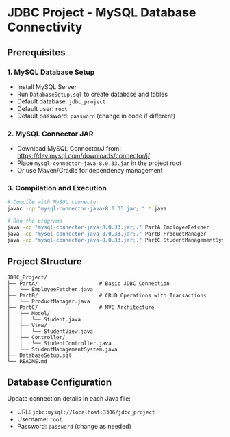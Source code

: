 # JDBC Project - MySQL Database Connectivity

## Prerequisites

### 1. MySQL Database Setup
- Install MySQL Server
- Run `DatabaseSetup.sql` to create database and tables
- Default database: `jdbc_project`
- Default user: `root`
- Default password: `password` (change in code if different)

### 2. MySQL Connector JAR
- Download MySQL Connector/J from: https://dev.mysql.com/downloads/connector/j/
- Place `mysql-connector-java-8.0.33.jar` in the project root
- Or use Maven/Gradle for dependency management

### 3. Compilation and Execution
```bash
# Compile with MySQL connector
javac -cp "mysql-connector-java-8.0.33.jar;." *.java

# Run the programs
java -cp "mysql-connector-java-8.0.33.jar;." PartA.EmployeeFetcher
java -cp "mysql-connector-java-8.0.33.jar;." PartB.ProductManager
java -cp "mysql-connector-java-8.0.33.jar;." PartC.StudentManagementSystem
```

## Project Structure

```
JDBC_Project/
├── PartA/                    # Basic JDBC Connection
│   └── EmployeeFetcher.java
├── PartB/                    # CRUD Operations with Transactions
│   └── ProductManager.java
├── PartC/                    # MVC Architecture
│   ├── Model/
│   │   └── Student.java
│   ├── View/
│   │   └── StudentView.java
│   ├── Controller/
│   │   └── StudentController.java
│   └── StudentManagementSystem.java
├── DatabaseSetup.sql
└── README.md
```

## Database Configuration

Update connection details in each Java file:
- URL: `jdbc:mysql://localhost:3306/jdbc_project`
- Username: `root`
- Password: `password` (change as needed)

